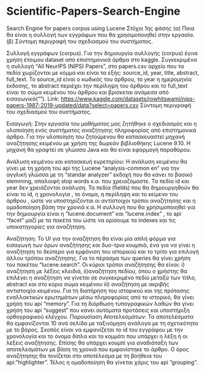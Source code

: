 # Scientific-Papers-Search-Engine
Search Engine for papers corpus using Lucene
Στόχοι 1ης φάσης
(α) Ποια θα είναι η συλλογή των εγγράφων που θα χρησιμοποιηθεί στην εργασία.
(β) Σύντομη περιγραφή του σχεδιασμού του συστήματος.

Συλλογή εγγράφων (corpus).
Για την δημιουργία συλλογής (corpus) έγινε χρήση έτοιμου dataset από επιστημονικά άρθρα στο kaggle. Συγκεκριμένα η συλλογή  “All NeurIPS (NIPS) Papers”, στο papers.csv αρχείο που τα πεδία χωρίζονται με κόμμα και είναι τα εξής: source_id, year, title, abstract, full_text. Το source_id είναι ο κωδικός του άρθρου, το year η ημερομηνία έκδοσης, το abstract περιέχει την περίληψη του άρθρου και  το full_text είναι το σώμα κειμένου του άρθρου και βρίσκεται ανάμεσα από εισαγωγικά(“”).
Link: https://www.kaggle.com/datasets/rowhitswami/nips-papers-1987-2019-updated/data?select=papers.csv
Σύντομη περιγραφή του σχεδιασμού του συστήματος.

Εισαγωγή: 
Στην εργασία του μαθήματος μας ζητήθηκε ο σχεδιασμός και η υλοποίηση ενός συστήματος αναζήτησης πληροφορίας από επιστημονικά άρθρα. Για την υλοποίηση του ζητούμενου θα κατασκευαστεί μηχανή αναζήτησης κειμένου με χρήση  της δωρεάν βιβλιοθήκης Lucene 9.10. Η μηχανή θα γραφτεί σε γλώσσα Java και θα είναι εφαρμογή παραθύρου.

 Ανάλυση κειμένου και κατασκευή ευρετηρίου: 
Η ανάλυση κειμένου θα γίνει με τη χρήση του api της Lucene “analysis-common en” για την αγγλική γλώσσα με τη “standar analyzer” εκδοχή που θα κάνει το βασικό stemming, απαλοιφή stop words κ.α. που χρειαζόμαστε. Τα πεδία id και year δεν χρειάζονται ανάλυση. Τα πεδία (fields) που θα δημιουργηθούν θα είναι το id, η χρονολογία , το όνομα, η περίληψη και το κείμενο του άρθρου , ώστε να υποστηρίζονται οι αντίστοιχοι τρόποι αναζήτησης και η ομαδοποίηση βάση την χρονιά κ.α. Η συλλογή που θα χρησιμοποιηθεί για την δημιουργία είναι η “lucene.document” και “lucene.index” , το api “facet” μαζί με τα πακέτα του ώστε να ορίσουμε τα indexes και τις υποκατηγορίες για αναζήτηση.

 Αναζήτηση: 
Το UI για την αναζήτηση θα είναι μία απλή φόρμα για εισαγωγή των όρων αναζήτησης και δυο-τρια κουμπιά, ένα για να γίνει η αναζήτηση το δεύτερο για εμφάνιση του ιστορικού και το τρίτο για επιλογή άλλου τρόπου αναζήτησης.
Για το πέρασμα των queries θα γίνει χρήση του πακέτου “lucene.search”. Οι κύριοι τρόποι αναζήτησης θα είναι: i) αναζήτηση με λέξεις κλειδιά, ii)αναζήτηση πεδίου, όπου ο χρήστης θα επιλέγει η αναζήτηση να γίνεται σε συγκεκριμένο πεδίο μεταξύ των τίτλο, abstract και στο κύριο σώμα κειμένου iii) αναζήτηση με ακριβής αντιστοιχία κειμένου.
Για τη διατήρηση του ιστορικού και της πρότασης εναλλακτικών ερωτημάτων μέσω πληροφορίας από το ιστορικό, θα γίνει χρήση του api “memory”.
	Για τη διόρθωση τυπογραφικών λαθών θα γίνει χρήση του api “suggest” που
κάνει αυτόματα προτάσεις και υποστήριξη ορθογραφικού ελέγχου.
 Παρουσίαση Αποτελεσμάτων: 
Τα αποτελέσματα θα εμφανίζονται 10 ανά σελίδα με ταξινόμηση ανάλογα με τη σχετικότητα με το βάρος. Σκοπός είναι να εμφανίζεται το id του εγγράφου με την χρονολογία και το όνομα δίπλα και το κομμάτι που υπάρχει η λέξη ή οι λέξεις αναζήτησης. Επίσης θα υπάρχει κουμπί για αναδιάταξη των αποτελεσμάτων με βάση τη χρονιά που εμφανίστηκε το άρθρο.
Ο όρος αναζήτησης θα τονίζεται στο αποτέλεσμα με τη βοήθεια του api:”highlighter”.
Τέλος η ομαδοποίηση θα γίνεται χάρις του api ”grouping”.
